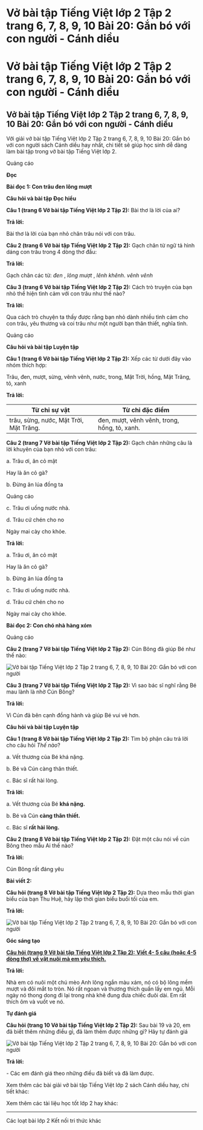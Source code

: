 # Vở bài tập Tiếng Việt lớp 2 Tập 2 trang 6, 7, 8, 9, 10 Bài 20: Gắn bó với con người - Cánh diều

# Vở bài tập Tiếng Việt lớp 2 Tập 2 trang 6, 7, 8, 9, 10 Bài 20: Gắn bó với con người - Cánh diều

## Vở bài tập Tiếng Việt lớp 2 Tập 2 trang 6, 7, 8, 9, 10 Bài 20: Gắn bó với con người - Cánh diều

Với giải vở bài tập Tiếng Việt lớp 2 Tập 2 trang 6, 7, 8, 9, 10 Bài 20: Gắn bó với con người sách Cánh diều hay nhất, chi tiết sẽ giúp học sinh dễ dàng làm bài tập trong vở bài tập Tiếng Việt lớp 2.

Quảng cáo

**Đọc**

**Bài đọc 1: Con trâu đen lông mượt**

**Câu hỏi và bài tập Đọc hiểu**

**Câu 1 (trang 6 Vở bài tập Tiếng Việt lớp 2 Tập 2):** Bài thơ là lời của ai?

**Trả lời:**

Bài thơ là lời của bạn nhỏ chăn trâu nói với con trâu.

**Câu 2 (trang 6 Vở bài tập Tiếng Việt lớp 2 Tập 2):** Gạch chân từ ngữ tả hình dáng con trâu trong 4 dòng thơ đầu: 

**Trả lời:**

Gạch chân các từ: _đen_ , _lông mượt_ , _lênh khênh_. _vênh vênh_

**Câu 3 (trang 6 Vở bài tập Tiếng Việt lớp 2 Tập 2):** Cách trò truyện của bạn nhỏ thể hiện tình cảm với con trâu như thế nào?

**Trả lời:**

Qua cách trò chuyện ta thấy được rằng bạn nhỏ dành nhiều tình cảm cho con trâu, yêu thương và coi trâu như một người bạn thân thiết, nghĩa tình.

Quảng cáo

**Câu hỏi và bài tập Luyện tập**

**Câu 1 (trang 6 Vở bài tập Tiếng Việt lớp 2 Tập 2):** Xếp các từ dưới đây vào nhóm thích hợp:

Trâu, đen, mượt, sừng, vênh vênh, nước, trong, Mặt Trời, hồng, Mặt Trăng, tỏ, xanh

**Trả lời:**

Từ chỉ sự vật |  Từ chỉ đặc điểm  
---|---  
trâu, sừng, nước, Mặt Trời, Mặt Trăng. |  đen, mượt, vênh vênh, trong, hồng, tỏ, xanh.  
  
**Câu 2 (trang 7 Vở bài tập Tiếng Việt lớp 2 Tập 2):** Gạch chân những câu là lời khuyên của bạn nhỏ với con trâu:

a. Trâu ơi, ăn cỏ mật

Hay là ăn cỏ gà?

b. Đừng ăn lúa đồng ta

Quảng cáo

c. Trâu ơi uống nước nhà.

d. Trâu cứ chén cho no

Ngày mai cày cho khỏe.

**Trả lời:**

a. Trâu ơi, ăn cỏ mật

Hay là ăn cỏ gà?

b. Đừng ăn lúa đồng ta

c. Trâu ơi uống nước nhà.

d. Trâu cứ chén cho no

Ngày mai cày cho khỏe.

**Bài đọc 2: Con chó nhà hàng xóm**

Quảng cáo

**Câu 2 (trang 7 Vở bài tập Tiếng Việt lớp 2 Tập 2):** Cún Bông đã giúp Bé như thế nào:

![Vở bài tập Tiếng Việt lớp 2 Tập 2 trang 6, 7, 8, 9, 10 Bài 20: Gắn bó với con người](https://vietjack.com/vbt-tieng-viet-2-cd/images/bai-20-gan-bo-voi-con-nguoi.png)

**Câu 3 (trang 7 Vở bài tập Tiếng Việt lớp 2 Tập 2):** Vì sao bác sĩ nghĩ rằng Bé mau lành là nhờ Cún Bông?

**Trả lời:**

Vì Cún đã bên cạnh đồng hành và giúp Bé vui vẻ hơn.

**Câu hỏi và bài tập Luyện tập**

**Câu 1 (trang 8 Vở bài tập Tiếng Việt lớp 2 Tập 2):** Tìm bộ phận câu trả lời cho câu hỏi _Thế nào_?

a. Vết thương của Bé khá nặng.

b. Bé và Cún càng thân thiết.

c. Bác sĩ rất hài lòng.

**Trả lời:**

a. Vết thương của Bé **khá nặng.**

b. Bé và Cún **càng thân thiết.**

c. Bác sĩ **rất hài lòng.**

**Câu 2 (trang 8 Vở bài tập Tiếng Việt lớp 2 Tập 2):** Đặt một câu nói về cún Bông theo mẫu Ai thế nào?

**Trả lời:**

Cún Bông rất đáng yêu

**Bài viết 2:**

**Câu hỏi (trang 8 Vở bài tập Tiếng Việt lớp 2 Tập 2):** Dựa theo mẫu thời gian biểu của bạn Thu Huệ, hãy lập thời gian biểu buổi tối của em.

**Trả lời:**

![Vở bài tập Tiếng Việt lớp 2 Tập 2 trang 6, 7, 8, 9, 10 Bài 20: Gắn bó với con người](https://vietjack.com/vbt-tieng-viet-2-cd/images/bai-20-gan-bo-voi-con-nguoi-1.png)

**Góc sáng tạo**

[**Câu hỏi (trang 9 Vở bài tập Tiếng Việt lớp 2 Tập 2):** **Viết 4- 5 câu (hoặc 4-5 dòng thơ) về vật nuôi mà em yêu thích.**](https://vietjack.com/vbt-tieng-viet-2-cd/viet-4-5-cau-hoac-4-5-dong-tho-ve-vat-nuoi-ma-em-yeu-thich-vm.jsp)

**Trả lời:**

Nhà em có nuôi một chú mèo Anh lông ngắn màu xám, nó có bộ lông mềm mượt và đôi mắt to tròn. Nó rất ngoan và thương thích quấn lấy em ngủ. Mỗi ngày nó thong dong đi lại trong nhà khẽ đung đưa chiếc đuôi dài. Em rất thích ôm và vuốt ve nó. 

**Tự đánh giá**

**Câu hỏi (trang 10 Vở bài tập Tiếng Việt lớp 2 Tập 2):** Sau bài 19 và 20, em đã biết thêm những điều gì, đã làm thêm được những gì? Hãy tự đánh giá

![Vở bài tập Tiếng Việt lớp 2 Tập 2 trang 6, 7, 8, 9, 10 Bài 20: Gắn bó với con người](https://vietjack.com/vbt-tieng-viet-2-cd/images/bai-20-gan-bo-voi-con-nguoi-2.png)

**Trả lời:**

\- Các em đánh giá theo những điều đã biết và đã làm được.

Xem thêm các bài giải vở bài tập Tiếng Việt lớp 2 sách Cánh diều hay, chi tiết khác:

Xem thêm các tài liệu học tốt lớp 2 hay khác:

* * *

Các loạt bài lớp 2 Kết nối tri thức khác
